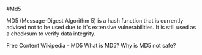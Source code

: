#Md5

MD5 (Message-Digest Algorithm 5) is a hash function that is currently advised not to be used due to it's extensive vulnerabilities. It is still used as a checksum to verify data integrity.

<ResourceGroupTitle>Free Content</ResourceGroupTitle>
<BadgeLink colorScheme='yellow' badgeText='Read' href='https://pl.wikipedia.org/wiki/MD5'>Wikipedia - MD5</BadgeLink>
<BadgeLink colorScheme='yellow' badgeText='Read' href='https://www.techtarget.com/searchsecurity/definition/MD5'>What is MD5?</BadgeLink>
<BadgeLink colorScheme='yellow' badgeText='Read' href='https://infosecscout.com/why-md5-is-not-safe/'>Why is MD5 not safe?</BadgeLink>
